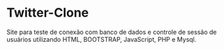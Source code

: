 # Twitter-Clone
Site para teste de conexão com banco de dados e controle de sessão de usuários utilizando HTML, BOOTSTRAP, JavaScript, PHP e Mysql.
